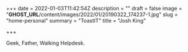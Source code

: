 +++
date = 2022-01-03T11:42:54Z
description = ""
draft = false
image = "__GHOST_URL__/content/images/2022/01/20190322_174237-1.jpg"
slug = "home-personal"
summary = "ToastIT"
title = "Josh King"

+++


Geek, Father, Walking Helpdesk.

